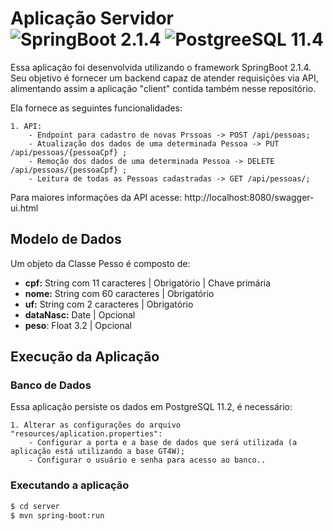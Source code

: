 # Aplicação Servidor ![SpringBoot 2.1.4](https://img.shields.io/badge/springboot-2.1.4-green.svg) ![PostgreeSQL 11.4](https://img.shields.io/badge/postgreSQL-2.1.4-green.svg)
Essa aplicação foi desenvolvida utilizando o framework SpringBoot 2.1.4. Seu objetivo é fornecer um backend capaz de atender requisições via API, alimentando assim a aplicação "client" contida também nesse repositório.

Ela fornece as seguintes funcionalidades:

    1. API:
        - Endpoint para cadastro de novas Prssoas -> POST /api/pessoas;
        - Atualização dos dados de uma determinada Pessoa -> PUT /api/pessoas/{pessoaCpf} ;
        - Remoção dos dados de uma determinada Pessoa -> DELETE /api/pessoas/{pessoaCpf} ;
        - Leitura de todas as Pessoas cadastradas -> GET /api/pessoas/;
    
 Para maiores informações da API acesse: http://localhost:8080/swagger-ui.html
 
## Modelo de Dados

Um objeto da Classe Pesso é composto de:
    
- **cpf:** String com 11 caracteres | Obrigatório | Chave primária
- **nome:** String com 60 caracteres | Obrigatório
- **uf:** String com 2 caracteres | Obrigatório
- **dataNasc:** Date | Opcional
- **peso**: Float 3.2 | Opcional
 
## Execução da Aplicação

### Banco de Dados

Essa aplicação persiste os dados em PostgreSQL 11.2, é necessário:

    1. Alterar as configurações do arquivo "resources/aplication.properties":
        - Configurar a porta e a base de dados que será utilizada (a aplicação está utilizando a base GT4W);
        - Configurar o usuário e senha para acesso ao banco..

### Executando a aplicação

```sh
$ cd server
$ mvn spring-boot:run
```